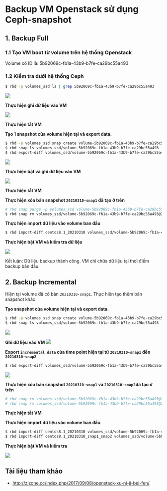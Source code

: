 # Backup VM Openstack sử dụng Ceph-snapshot

## 1. Backup Full

### 1.1 Tạo VM boot từ volume trên hệ thống Openstack
Volume có ID là: 5b92069c-fb1a-43b9-b7fe-ca29bc55a493
### 1.2 Kiểm tra dưới hệ thống Ceph
```sh
$ rbd -p volumes_ssd ls | grep 5b92069c-fb1a-43b9-b7fe-ca29bc55a493
```
<img src=https://i.imgur.com/OFpHW58.png>

**Thực hiện ghi dữ liệu vào VM**

<img src=https://i.imgur.com/2xH9gtS.png>

**Thực hiện tắt VM**

**Tạo 1 snapshot của volume hiện tại và export data.**
```sh
$ rbd -p volumes_ssd snap create volume-5b92069c-fb1a-43b9-b7fe-ca29bc55a493@20210310-snap1
$ rbd snap ls volumes_ssd/volume-5b92069c-fb1a-43b9-b7fe-ca29bc55a493
$ rbd export-diff volumes_ssd/volume-5b92069c-fb1a-43b9-b7fe-ca29bc55a493@20210310-snap1 centos8.1_20210310
```
<img src=https://i.imgur.com/fYQLLSX.png>

**Thực hiện bật và ghi dữ liệu vào VM**

<img src=https://i.imgur.com/H8MChlY.png>

**Thực hiện tắt VM**

**Thực hiện xóa bản snapshot `20210310-snap1` đã tạo ở trên**
```sh
# rbd snap purge -p volumes_ssd volume-5b92069c-fb1a-43b9-b7fe-ca29bc55a493
$ rbd snap rm volumes_ssd/volume-5b92069c-fb1a-43b9-b7fe-ca29bc55a493@20210310-snap1
```
**Thực hiện import dữ liệu vào volume ban đầu**
```sh
$ rbd import-diff centos8.1_20210310 volumes_ssd/volume-5b92069c-fb1a-43b9-b7fe-ca29bc55a493
```

**Thực hiện bật VM và kiểm tra dữ liệu**

<img src=https://i.imgur.com/yssQuJ7.png>

Kết luận: Dữ liệu backup thành công. VM chỉ chứa dữ liệu tại thời điểm backup bản đầu.

## 2. Backup Incremental
Hiện tại volume đã có bản `20210310-snap1`. Thực hiện tạo thêm bản snapshot khác

**Tạo snapshot của volume hiện tại và export data.**
```sh
$ rbd -p volumes_ssd snap create volume-5b92069c-fb1a-43b9-b7fe-ca29bc55a493@20210310-snap2
$ rbd snap ls volumes_ssd/volume-5b92069c-fb1a-43b9-b7fe-ca29bc55a493
```
<img src=https://i.imgur.com/oCt9slY.png>

**Ghi dữ liệu vào VM**
<img src=https://i.imgur.com/qONmWue.png>

**Export `incremental data` của time point hiện tại từ `20210310-snap1` đến `20210310-snap2`**
```sh
$ rbd export-diff volumes_ssd/volume-5b92069c-fb1a-43b9-b7fe-ca29bc55a493@20210310-snap2 --from-snap 20210310-snap1 centos8.1_20210310_snap1_snap2
```
<img src=https://i.imgur.com/lbqnwke.png>

**Thực hiện xóa bản snapshot `20210310-snap1` và `20210310-snap2`đã tạo ở trên**
```sh
# rbd snap rm volumes_ssd/volume-5b92069c-fb1a-43b9-b7fe-ca29bc55a493@20210310-snap1
# rbd snap rm volumes_ssd/volume-5b92069c-fb1a-43b9-b7fe-ca29bc55a493@20210310-snap2
```
**Thực hiện tắt VM**

**Thực hiện import dữ liệu vào volume ban đầu**
```sh
$ rbd import-diff centos8.1_20210310 volumes_ssd/volume-5b92069c-fb1a-43b9-b7fe-ca29bc55a493
$ rbd import-diff centos8.1_20210310_snap1_snap2 volumes_ssd/volume-5b92069c-fb1a-43b9-b7fe-ca29bc55a493
```

**Thực hiện bật VM và kiểm tra**

<img src=https://i.imgur.com/yFP7oUM.png>

## Tài liệu tham khảo
- http://zjzone.cc/index.php/2017/09/08/openstack-xu-ni-ji-bei-fen/
